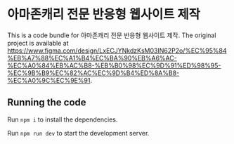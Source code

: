 
  # 아마존캐리 전문 반응형 웹사이트 제작

  This is a code bundle for 아마존캐리 전문 반응형 웹사이트 제작. The original project is available at https://www.figma.com/design/LxECJYNkdzKsM03IN62P2o/%EC%95%84%EB%A7%88%EC%A1%B4%EC%BA%90%EB%A6%AC-%EC%A0%84%EB%AC%B8-%EB%B0%98%EC%9D%91%ED%98%95-%EC%9B%B9%EC%82%AC%EC%9D%B4%ED%8A%B8-%EC%A0%9C%EC%9E%91.

  ## Running the code

  Run `npm i` to install the dependencies.

  Run `npm run dev` to start the development server.
  